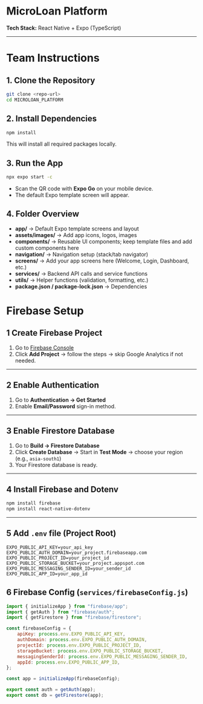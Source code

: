 # MicroLoan Platform

**Tech Stack:** React Native + Expo (TypeScript)  


---

# Team Instructions

## 1. Clone the Repository
```bash
git clone <repo-url>
cd MICROLOAN_PLATFORM
```

## 2. Install Dependencies
```bash
npm install
```
This will install all required packages locally.

## 3. Run the App
```bash
npx expo start -c
```
- Scan the QR code with **Expo Go** on your mobile device.  
- The default Expo template screen will appear.  


## 4. Folder Overview
- **app/** → Default Expo template screens and layout  
- **assets/images/** → Add app icons, logos, images  
- **components/** → Reusable UI components; keep template files and add custom components here    
- **navigation/** → Navigation setup (stack/tab navigator)  
- **screens/** → Add your app screens here (Welcome, Login, Dashboard, etc.)  
- **services/** → Backend API calls and service functions  
- **utils/** → Helper functions (validation, formatting, etc.)   
- **package.json / package-lock.json** → Dependencies  



# Firebase Setup

## 1 Create Firebase Project
1. Go to [Firebase Console](https://console.firebase.google.com/)  
2. Click **Add Project** → follow the steps → skip Google Analytics if not needed.  

---

## 2 Enable Authentication
1. Go to **Authentication → Get Started**  
2. Enable **Email/Password** sign-in method.  

---

## 3 Enable Firestore Database
1. Go to **Build → Firestore Database**  
2. Click **Create Database** → Start in **Test Mode** → choose your region (e.g., `asia-south1`)  
3. Your Firestore database is ready.  

---

## 4 Install Firebase and Dotenv
```bash
npm install firebase
npm install react-native-dotenv

```
---

## 5 Add `.env` file (Project Root)
```env
EXPO_PUBLIC_API_KEY=your_api_key
EXPO_PUBLIC_AUTH_DOMAIN=your_project.firebaseapp.com
EXPO_PUBLIC_PROJECT_ID=your_project_id
EXPO_PUBLIC_STORAGE_BUCKET=your_project.appspot.com
EXPO_PUBLIC_MESSAGING_SENDER_ID=your_sender_id
EXPO_PUBLIC_APP_ID=your_app_id

```

## 6 Firebase Config (`services/firebaseConfig.js`)
```js
import { initializeApp } from "firebase/app";
import { getAuth } from "firebase/auth";
import { getFirestore } from "firebase/firestore";

const firebaseConfig = {
    apiKey: process.env.EXPO_PUBLIC_API_KEY,
    authDomain: process.env.EXPO_PUBLIC_AUTH_DOMAIN,
    projectId: process.env.EXPO_PUBLIC_PROJECT_ID,
    storageBucket: process.env.EXPO_PUBLIC_STORAGE_BUCKET,
    messagingSenderId: process.env.EXPO_PUBLIC_MESSAGING_SENDER_ID,
    appId: process.env.EXPO_PUBLIC_APP_ID,
};

const app = initializeApp(firebaseConfig);

export const auth = getAuth(app);
export const db = getFirestore(app);

```


